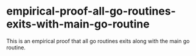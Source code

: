# empirical-proof-all-go-routines-exits-with-main-go-routine
This is an empirical proof that all go routines exits along with the main go routine.

